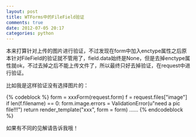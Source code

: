 ```yaml
---
layout: post
title: WTForms中的FileField验证
comments: true
date: 2012-07-05 20:17
categories: python
---
```


本来打算针对上传的图片进行验证，不过发现在form中加入enctype属性之后原本针对FileField的验证就不管用了，field.data始终是None，但是去掉enctype属性就ok，不过去掉之后不能上传文件了，所以最终只好去掉验证，在request中进行验证。

比如我是这样验证没有选择图片的：


{% codeblock %}
form = xxxForm(request.form)
f = request.files["image"]
if len(f.filename) == 0:
 form.image.errors = ValidationError(u"need a pic file!!!")
 return render_template("xxx", form = form)
......
{% endcodeblock %}

如果有不同的见解请告诉我哦！